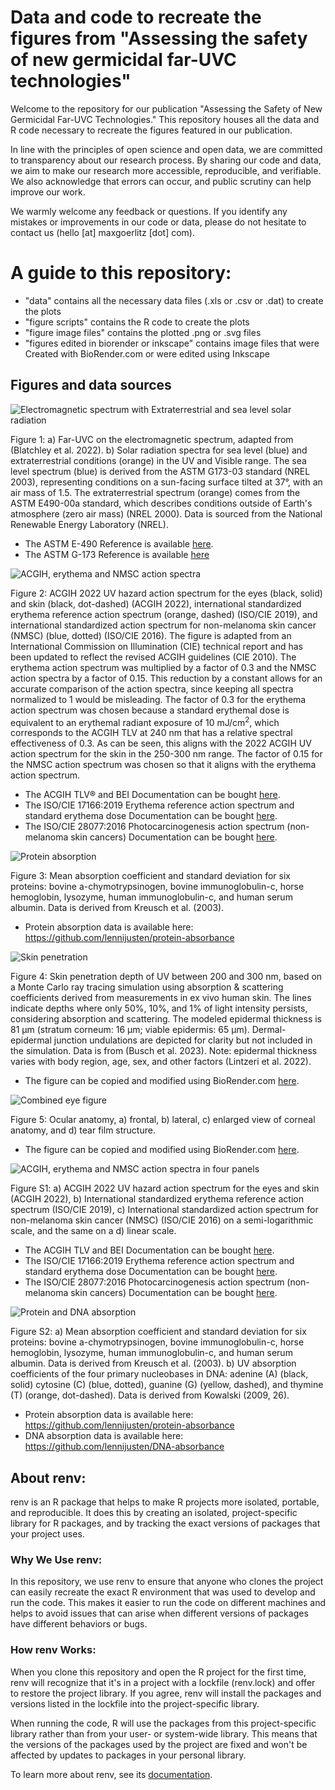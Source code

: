 # Data and code to recreate the figures from "Assessing the safety of new germicidal far-UVC technologies"
Welcome to the repository for our publication "Assessing the Safety of New Germicidal Far-UVC Technologies." This repository houses all the data and R code necessary to recreate the figures featured in our publication.

In line with the principles of open science and open data, we are committed to transparency about our research process. By sharing our code and data, we aim to make our research more accessible, reproducible, and verifiable. We also acknowledge that errors can occur, and public scrutiny can help improve our work.

We warmly welcome any feedback or questions. If you identify any mistakes or improvements in our code or data, please do not hesitate to contact us (hello [at] maxgoerlitz [dot] com). 


# A guide to this repository:
- "data" contains all the necessary data files (.xls or .csv or .dat) to create the plots
- "figure scripts" contains the R code to create the plots
- "figure image files" contains the plotted .png or .svg files
- "figures edited in biorender or inkscape" contains image files that were Created with BioRender.com or were edited using Inkscape

## Figures and data sources
![Electromagnetic spectrum with Extraterrestrial and sea level solar radiation](./figures%20edited%20in%20biorender%20or%20inkscape/combined_EM_spectrum_and_solar_radiation.svg)


Figure 1: a) Far-UVC on the electromagnetic spectrum, adapted from (Blatchley et al. 2022). b) Solar radiation spectra for sea level (blue) and extraterrestrial conditions (orange) in the UV and Visible range. The sea level spectrum (blue) is derived from the ASTM G173-03 standard (NREL 2003), representing conditions on a sun-facing surface tilted at 37°, with an air mass of 1.5. The extraterrestrial spectrum (orange) comes from the ASTM E490-00a standard, which describes conditions outside of Earth's atmosphere (zero air mass) (NREL 2000). Data is sourced from the National Renewable Energy Laboratory (NREL).
- The ASTM E-490 Reference is available [here](https://www.nrel.gov/grid/solar-resource/spectra-astm-e490.html).
- The ASTM G-173 Reference is available [here](https://www.nrel.gov/grid/solar-resource/spectra-am1.5.html)

![ACGIH, erythema and NMSC action spectra](./figure%20image%20files/acgih_erythema_nmsc_one_panel.png)

Figure 2: ACGIH 2022 UV hazard action spectrum for the eyes (black, solid) and skin (black, dot-dashed) (ACGIH 2022), international standardized erythema reference action spectrum (orange, dashed) (ISO/CIE 2019), and international standardized action spectrum for non-melanoma skin cancer (NMSC) (blue, dotted) (ISO/CIE 2016). The figure is adapted from an International Commission on Illumination (CIE) technical report and has been updated to reflect the revised ACGIH guidelines (CIE 2010). The erythema action spectrum was multiplied by a factor of 0.3 and the NMSC action spectra by a factor of 0.15. This reduction by a constant allows for an accurate comparison of the action spectra, since keeping all spectra normalized to 1 would be misleading. The factor of 0.3 for the erythema action spectrum was chosen because a standard erythemal dose is equivalent to an erythemal radiant exposure of 10 mJ/cm<sup>2</sup>, which corresponds to the ACGIH TLV at 240 nm that has a relative spectral effectiveness of 0.3. As can be seen, this aligns with the 2022 ACGIH UV action spectrum for the skin in the 250-300 nm range. The factor of 0.15 for the NMSC action spectrum was chosen so that it aligns with the erythema action spectrum.
- The ACGIH TLV&reg; and BEI Documentation can be bought [here](https://portal.acgih.org/s/store#/store/browse/detail/a154W00000DqsbCQAR).
- The ISO/CIE 17166:2019 Erythema reference action spectrum and standard erythema dose Documentation can be bought [here](https://www.iso.org/standard/74167.html).
- The ISO/CIE 28077:2016 Photocarcinogenesis action spectrum (non-melanoma skin cancers) Documentation can be bought [here](https://www.iso.org/standard/69651.html).

![Protein absorption](./figure%20image%20files/protein_absorption.png)

Figure 3: Mean absorption coefficient and standard deviation for six proteins: bovine a-chymotrypsinogen, bovine immunoglobulin-c, horse hemoglobin, lysozyme, human immunoglobulin-c, and human serum albumin. Data is derived from Kreusch et al. (2003).
- Protein absorption data is available here: https://github.com/lennijusten/protein-absorbance

![Skin penetration](./figures%20edited%20in%20biorender%20or%20inkscape/skin_penetration_based_on_Guttmann_data_edited_in_biorender_v2.png)

Figure 4: Skin penetration depth of UV between 200 and 300 nm, based on a Monte Carlo ray tracing simulation using absorption & scattering coefficients derived from measurements in ex vivo human skin. The lines indicate depths where only 50%, 10%, and 1% of light intensity persists, considering absorption and scattering. The modeled epidermal thickness is 81 µm (stratum corneum: 16 µm; viable epidermis: 65 µm). Dermal-epidermal junction undulations are depicted for clarity but not included in the simulation. Data is from (Busch et al. 2023). Note: epidermal thickness varies with body region, age, sex, and other factors (Lintzeri et al. 2022).
- The figure can be copied and modified using BioRender.com [here](https://app.biorender.com/illustrations/649d49179a284fcf5b4a2e27).

![Combined eye figure](./figures%20edited%20in%20biorender%20or%20inkscape/combined_eye_figure_created_with_biorender.png)

Figure 5: Ocular anatomy, a) frontal, b) lateral, c) enlarged view of corneal anatomy, and d) tear film structure.
- The figure can be copied and modified using BioRender.com [here](https://app.biorender.com/illustrations/646ba149e8bd00ff10f9580f).

![ACGIH, erythema and NMSC action spectra in four panels](./figure%20image%20files/ACGIH_erythema_nmsc_four_panels.png)

Figure S1: a) ACGIH 2022 UV hazard action spectrum for the eyes and skin (ACGIH 2022), b) International standardized erythema reference action spectrum (ISO/CIE 2019), c) International standardized action spectrum for non-melanoma skin cancer (NMSC) (ISO/CIE 2016) on a semi-logarithmic scale, and the same on a d) linear scale.
- The ACGIH TLV and BEI Documentation can be bought [here](https://portal.acgih.org/s/store#/store/browse/detail/a154W00000DqsbCQAR).
- The ISO/CIE 17166:2019 Erythema reference action spectrum and standard erythema dose Documentation can be bought [here](https://www.iso.org/standard/74167.html).
- The ISO/CIE 28077:2016 Photocarcinogenesis action spectrum (non-melanoma skin cancers) Documentation can be bought [here](https://www.iso.org/standard/69651.html).

![Protein and DNA absorption](./figure%20image%20files/protein_and_dna_absorption.png)

Figure S2: a) Mean absorption coefficient and standard deviation for six proteins: bovine a-chymotrypsinogen, bovine immunoglobulin-c, horse hemoglobin, lysozyme, human immunoglobulin-c, and human serum albumin. Data is derived from Kreusch et al. (2003). b) UV absorption coefficients of the four primary nucleobases in DNA: adenine (A) (black, solid) cytosine (C) (blue, dotted), guanine (G) (yellow, dashed), and thymine (T) (orange, dot-dashed). Data is derived from Kowalski (2009, 26).
- Protein absorption data is available here: https://github.com/lennijusten/protein-absorbance
- DNA absorption data is available here: https://github.com/lennijusten/DNA-absorbance


## About renv:

renv is an R package that helps to make R projects more isolated, portable, and reproducible. It does this by creating an isolated, project-specific library for R packages, and by tracking the exact versions of packages that your project uses.

### Why We Use renv:

In this repository, we use renv to ensure that anyone who clones the project can easily recreate the exact R environment that was used to develop and run the code. This makes it easier to run the code on different machines and helps to avoid issues that can arise when different versions of packages have different behaviors or bugs.

### How renv Works:

When you clone this repository and open the R project for the first time, renv will recognize that it's in a project with a lockfile (renv.lock) and offer to restore the project library. If you agree, renv will install the packages and versions listed in the lockfile into the project-specific library.

When running the code, R will use the packages from this project-specific library rather than from your user- or system-wide library. This means that the versions of the packages used by the project are fixed and won't be affected by updates to packages in your personal library.

To learn more about renv, see its [documentation](https://rstudio.github.io/renv/articles/renv.html).
